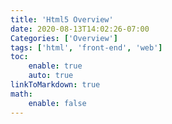 ```yaml
---
title: 'Html5 Overview'
date: 2020-08-13T14:02:26-07:00
Categories: ['Overview']
tags: ['html', 'front-end', 'web']
toc:
    enable: true
    auto: true
linkToMarkdown: true
math:
    enable: false
---
```

